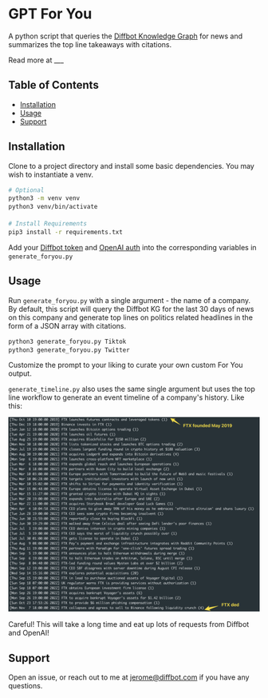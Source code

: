 # GPT For You

A python script that queries the [Diffbot Knowledge Graph](https://www.diffbot.com/products/knowledge-graph/) for news and summarizes the top line takeaways with citations. 

Read more at ___

## Table of Contents

- [Installation](#installation)
- [Usage](#usage)
- [Support](#support)

## Installation

Clone to a project directory and install some basic dependencies. You may wish to instantiate a venv.

```sh
# Optional
python3 -m venv venv
python3 venv/bin/activate

# Install Requirements
pip3 install -r requirements.txt
```

Add your [Diffbot token](https://app.diffbot.com/get-started) and [OpenAI auth](https://platform.openai.com) into the corresponding variables in `generate_foryou.py`

## Usage

Run `generate_foryou.py` with a single argument - the name of a company. By default, this script will query the Diffbot KG for the last 30 days of news on this company and generate top lines on politics related headlines in the form of a JSON array with citations. 

```sh
python3 generate_foryou.py Tiktok
python3 generate_foryou.py Twitter
```

Customize the prompt to your liking to curate your own custom For You output.

`generate_timeline.py` also uses the same single argument but uses the top line workflow to generate an event timeline of a company's history. Like this:

![Timeline of FTX from founding to collapse](ftx.png)

Careful! This will take a long time and eat up lots of requests from Diffbot and OpenAI!

## Support

Open an issue, or reach out to me at [jerome@diffbot.com](mailto:jerome@diffbot.com) if you have any questions. 